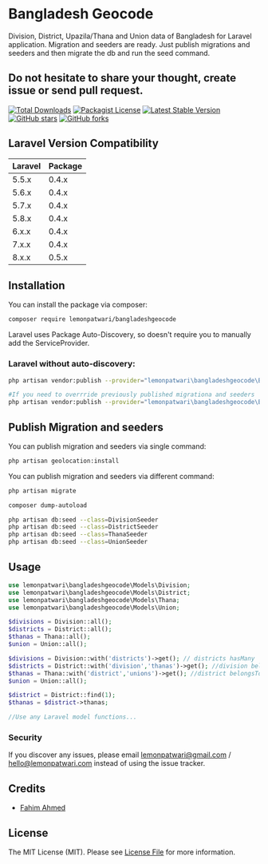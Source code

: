 # Bangladesh Geocode

Division, District, Upazila/Thana and Union data of Bangladesh for Laravel application. Migration and seeders are ready.
Just publish migrations and seeders and then migrate the db and run the seed command.

## Do not hesitate to share your thought, create issue or send pull request.

[![Total Downloads](https://img.shields.io/packagist/dt/lemonpatwari/bangladeshgeocode.svg?style=flat-square)](https://packagist.org/packages/lemonpatwari/bangladeshgeocode)
[![Packagist License](https://poser.pugx.org/lemonpatwari/bangladeshgeocode/license.png)](http://choosealicense.com/licenses/mit/)
[![Latest Stable Version](https://poser.pugx.org/lemonpatwari//laravel-bangladesh-geocode/version.png)](https://packagist.org/packages/lemonpatwari/bangladeshgeocode)
[![GitHub stars](https://img.shields.io/github/stars/lemonpatwari/laravel-bangladesh-geocode)](https://github.com/lemonpatwari/laravel-bangladesh-geocode/stargazers)
[![GitHub forks](https://img.shields.io/github/forks/lemonpatwari/laravel-bangladesh-geocode)](https://github.com/lemonpatwari/laravel-bangladesh-geocode/network)


## Laravel Version Compatibility

Laravel  | Package
:---------|:----------
5.5.x    | 0.4.x
5.6.x    | 0.4.x
5.7.x    | 0.4.x
5.8.x    | 0.4.x
6.x.x    | 0.4.x
7.x.x    | 0.4.x
8.x.x    | 0.5.x

## Installation

You can install the package via composer:

```bash
composer require lemonpatwari/bangladeshgeocode
```

Laravel uses Package Auto-Discovery, so doesn't require you to manually add the ServiceProvider.


### Laravel without auto-discovery:
```bash
php artisan vendor:publish --provider="lemonpatwari\bangladeshgeocode\BangladeshGeocodeServiceProvider"

#If you need to overrride previously published migrationa and seeders
php artisan vendor:publish --provider="lemonpatwari\bangladeshgeocode\BangladeshGeocodeServiceProvider" --force

```

## Publish Migration and seeders

You can publish migration and seeders via single command:


```bash
php artisan geolocation:install
```

You can publish migration and seeders via different command:


```bash
php artisan migrate

composer dump-autoload

php artisan db:seed --class=DivisionSeeder
php artisan db:seed --class=DistrictSeeder
php artisan db:seed --class=ThanaSeeder
php artisan db:seed --class=UnionSeeder
```

## Usage

``` php
use lemonpatwari\bangladeshgeocode\Models\Division;
use lemonpatwari\bangladeshgeocode\Models\District;
use lemonpatwari\bangladeshgeocode\Models\Thana;
use lemonpatwari\bangladeshgeocode\Models\Union;

$divisions = Division::all();
$districts = District::all();
$thanas = Thana::all();
$union = Union::all();

$divisions = Division::with('districts')->get(); // districts hasMany
$districts = District::with('division','thanas')->get(); //division belongsTo and thanas hasMany
$thanas = Thana::with('district','unions')->get(); //district belongsTo and unions hasMany;
$union = Union::all();

$district = District::find(1);
$thanas = $district->thanas;

//Use any Laravel model functions...
```

### Security

If you discover any issues, please email lemonpatwari@gmail.com
/ hello@lemonpatwari.com instead of using the issue tracker.

## Credits

- [Fahim Ahmed](https://github.com/fahim525)

## License

The MIT License (MIT). Please see [License File](LICENSE.md) for more information.
